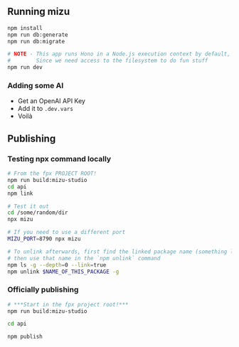 
## Running mizu

```sh
npm install
npm run db:generate
npm run db:migrate

# NOTE - This app runs Hono in a Node.js execution context by default,
#        Since we need access to the filesystem to do fun stuff
npm run dev 
```


### Adding some AI

- Get an OpenAI API Key
- Add it to `.dev.vars`
- Voilà

## Publishing

### Testing npx command locally

```sh
# From the fpx PROJECT ROOT!
npm run build:mizu-studio
cd api
npm link

# Test it out
cd /some/random/dir
npx mizu

# If you need to use a different port
MIZU_PORT=8790 npx mizu

# To unlink afterwards, first find the linked package name (something like @mizu-dev/studio)
# then use that name in the `npm unlink` command
npm ls -g --depth=0 --link=true
npm unlink $NAME_OF_THIS_PACKAGE -g
```

### Officially publishing

```sh
# ***Start in the fpx project root!***
npm run build:mizu-studio

cd api

npm publish
```